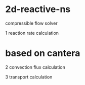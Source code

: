 # 2d-reactive-ns
compressible flow solver

1 reaction rate calculation
# based on cantera

2 convection flux calculation

3 transport calculation
